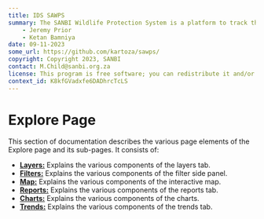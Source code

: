 ```yaml
---
title: IDS SAWPS
summary: The SANBI Wildlife Protection System is a platform to track the population levels of endangered wildlife.
    - Jeremy Prior
    - Ketan Bamniya
date: 09-11-2023
some_url: https://github.com/kartoza/sawps/
copyright: Copyright 2023, SANBI
contact: M.Child@sanbi.org.za
license: This program is free software; you can redistribute it and/or modify it under the terms of the GNU Affero General Public License as published by the Free Software Foundation; either version 3 of the License, or (at your option) any later version.
context_id: K8kfGVadxfe6DADhrcTcLS
---
```


# Explore Page

This section of documentation describes the various page elements of the Explore page and its sub-pages. It consists of:

* **[Layers:](./layers.md)** Explains the various components of the layers tab.
* **[Filters:](./filters.md)** Explains the various components of the filter side panel.
* **[Map:](./map.md)** Explains the various components of the interactive map.
* **[Reports:](./reports.md)** Explains the various components of the reports tab.
* **[Charts:](./charts.md)** Explains the various components of the charts.
* **[Trends:](./trends.md)** Explains the various components of the trends tab.
